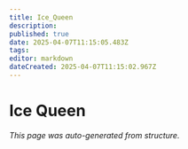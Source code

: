 ```yaml
---
title: Ice_Queen
description: 
published: true
date: 2025-04-07T11:15:05.483Z
tags: 
editor: markdown
dateCreated: 2025-04-07T11:15:02.967Z
---
```


# Ice Queen

*This page was auto-generated from structure.*